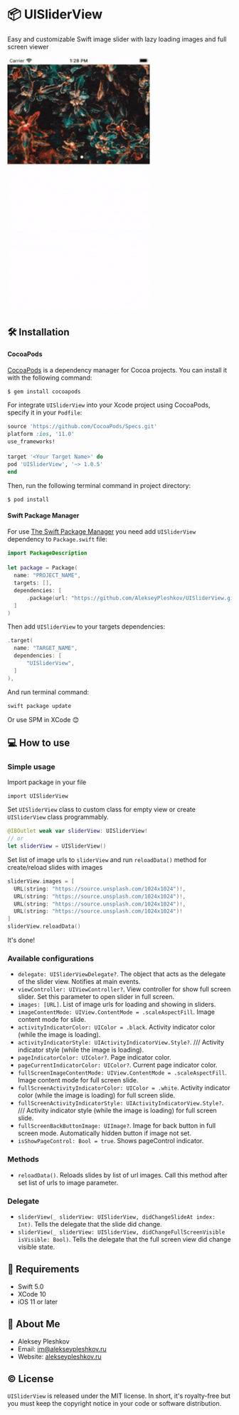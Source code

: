 # 📦 UISliderView

Easy and customizable Swift image slider with lazy loading images and full screen viewer

<img src="https://github.com/AlekseyPleshkov/UISliderView/blob/master/preview.gif?raw=true" width="320" height="571"/></a>

## 🛠 Installation

#### CocoaPods

[CocoaPods](https://cocoapods.org) is a dependency manager for Cocoa projects. You can install it with the following command:

```bash
$ gem install cocoapods
```

For integrate `UISliderView` into your Xcode project using CocoaPods, specify it in your `Podfile`:

```ruby
source 'https://github.com/CocoaPods/Specs.git'
platform :ios, '11.0'
use_frameworks!

target '<Your Target Name>' do
pod 'UISliderView', '~> 1.0.5'
end
```

Then, run the following terminal command in project directory:

```bash
$ pod install
```

#### Swift Package Manager

For use [The Swift Package Manager](https://swift.org/package-manager/) you need add `UISliderView` dependency to `Package.swift` file:

```swift
import PackageDescription

let package = Package(
  name: "PROJECT_NAME",
  targets: [],
  dependencies: [
      .package(url: "https://github.com/AlekseyPleshkov/UISliderView.git", from: "1.0.5")
  ]
)
```

Then add `UISliderView` to your targets dependencies:

```swift
.target(
  name: "TARGET_NAME",
  dependencies: [
      "UISliderView",
  ]
),
```

And run terminal command:

```bash
swift package update
```

Or use SPM in XCode 😊

## 💻 How to use

### Simple usage

Import package in your file

```
import UISliderView
```

Set `UISliderView` class to custom class for empty view or create `UISliderView` class programmably.

```swift
@IBOutlet weak var sliderView: UISliderView!
// or
let sliderView = UISliderView()
```

Set list of image urls to `sliderView` and run `reloadData()` method for create/reload slides with images

```swift
sliderView.images = [
  URL(string: "https://source.unsplash.com/1024x1024")!,
  URL(string: "https://source.unsplash.com/1024x1024")!,
  URL(string: "https://source.unsplash.com/1024x1024")!,
  URL(string: "https://source.unsplash.com/1024x1024")!
]
sliderView.reloadData()
```

It's done!

### Available configurations
- `delegate: UISliderViewDelegate?`. The object that acts as the delegate of the slider view. Notifies at main events.
- `viewController: UIViewController?`. View controller for show full screen slider. Set this parameter to open slider in full screen.
- `images: [URL]`. List of image urls for loading and showing in sliders.
- `imageContentMode: UIView.ContentMode = .scaleAspectFill`. Image content mode for slide.
- `activityIndicatorColor: UIColor = .black`. Activity indicator color (while the image is loading).
- `activityIndicatorStyle: UIActivityIndicatorView.Style?`. /// Activity indicator style (while the image is loading).
- `pageIndicatorColor: UIColor?`. Page indicator color.
- `pageCurrentIndicatorColor: UIColor?`. Current page indicator color.
- `fullScreenImageContentMode: UIView.ContentMode = .scaleAspectFill`. Image content mode for full screen slide.
- `fullScreenActivityIndicatorColor: UIColor = .white`. Activity indicator color (while the image is loading) for full screen slide.
- `fullScreenActivityIndicatorStyle: UIActivityIndicatorView.Style?`. /// Activity indicator style (while the image is loading) for full screen slide.
- `fullScreenBackButtonImage: UIImage?`. Image for back button in full screen mode. Automatically hidden button if image not set.
- `isShowPageControl: Bool = true`. Shows pageControl indicator.

### Methods
- `reloadData()`. Reloads slides by list of url images. Call this method after set list of urls to image parameter.

### Delegate
- `sliderView(_ sliderView: UISliderView, didChangeSlideAt index: Int)`. Tells the delegate that the slide did change.
- `sliderView(_ sliderView: UISliderView, didChangeFullScreenVisible isVisible: Bool)`. Tells the delegate that the full screen view did change visible state.

## 🚧 Requirements

- Swift 5.0
- XCode 10
- iOS 11 or later

## 🖖 About Me

* Aleksey Pleshkov
* Email: [im@alekseypleshkov.ru](mailto:im@alekseypleshkov.ru)
* Website: [alekseypleshkov.ru](https://alekseypleshkov.ru)

## ©️ License

`UISliderView` is released under the MIT license. In short, it's royalty-free but you must keep the copyright notice in your code or software distribution.
